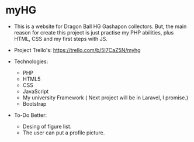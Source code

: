 # myHG

- This is a website for Dragon Ball HG Gashapon collectors. But, the main reason for create this project is just practise my PHP abilities, plus HTML, CSS and my first steps with JS.

- Project Trello's: https://trello.com/b/5I7CaZ5N/myhg

- Technologies:
    - PHP
    - HTML5
    - CSS
    - JavaScript
    - My university Framework ( Next project will be in Laravel, I promise.)
    - Bootstrap
    
- To-Do Better:
    - Desing of figure list.
    - The user can put a profile picture.
